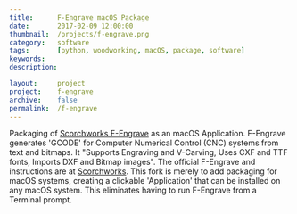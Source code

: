 ```yaml
---
title: 		F-Engrave macOS Package
date: 		2017-02-09 12:00:00
thumbnail: 	/projects/f-engrave.png
category: 	software
tags: 		[python, woodworking, macOS, package, software]
keywords:
description:

layout: 	project
project: 	f-engrave
archive:	false
permalink:  /f-engrave
---
```

Packaging of [Scorchworks F-Engrave](http://www.scorchworks.com/Fengrave/fengrave.html) as an macOS Application. F-Engrave generates 'GCODE' for Computer Numerical Control (CNC) systems from text and bitmaps. It "Supports Engraving and V-Carving, Uses CXF and TTF fonts, Imports DXF and Bitmap images". The official F-Engrave and instructions are at [Scorchworks](http://www.scorchworks.com/Fengrave/fengrave.html). This fork is merely to add packaging for macOS systems, creating a clickable 'Application' that can be installed on any macOS system. This eliminates having to run F-Engrave from a Terminal prompt.


<script type="text/javascript">
    window.location = "https://github.com/stephenhouser/f-engrave";
</script>
